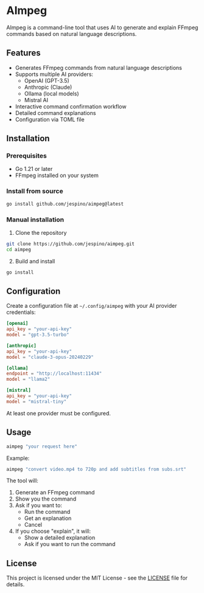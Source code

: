 # AImpeg

AImpeg is a command-line tool that uses AI to generate and explain FFmpeg commands based on natural language descriptions.

## Features

- Generates FFmpeg commands from natural language descriptions
- Supports multiple AI providers:
  - OpenAI (GPT-3.5)
  - Anthropic (Claude)
  - Ollama (local models)
  - Mistral AI
- Interactive command confirmation workflow
- Detailed command explanations
- Configuration via TOML file

## Installation

### Prerequisites

- Go 1.21 or later
- FFmpeg installed on your system

### Install from source

```bash
go install github.com/jespino/aimpeg@latest
```

### Manual installation

1. Clone the repository
```bash
git clone https://github.com/jespino/aimpeg.git
cd aimpeg
```

2. Build and install
```bash
go install
```

## Configuration

Create a configuration file at `~/.config/aimpeg` with your AI provider credentials:

```toml
[openai]
api_key = "your-api-key"
model = "gpt-3.5-turbo"

[anthropic]
api_key = "your-api-key"
model = "claude-3-opus-20240229"

[ollama]
endpoint = "http://localhost:11434"
model = "llama2"

[mistral]
api_key = "your-api-key"
model = "mistral-tiny"
```

At least one provider must be configured.

## Usage

```bash
aimpeg "your request here"
```

Example:
```bash
aimpeg "convert video.mp4 to 720p and add subtitles from subs.srt"
```

The tool will:
1. Generate an FFmpeg command
2. Show you the command
3. Ask if you want to:
   - Run the command
   - Get an explanation
   - Cancel
4. If you choose "explain", it will:
   - Show a detailed explanation
   - Ask if you want to run the command

## License

This project is licensed under the MIT License - see the [LICENSE](LICENSE) file for details.
